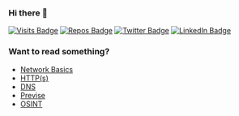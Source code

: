 ### Hi there 👋

[![Visits Badge](https://badges.pufler.dev/visits/kkYrusobad/kkYrusobad/)](https:nottunnellove.tk)
[![Repos Badge](https://badges.pufler.dev/repos/kkYrusobad)](https://github.com/kkYrusobad?tab=repositories)
[![Twitter Badge](https://img.shields.io/badge/Twitter-Profile-informational?style=flat&logo=twitter&logoColor=white&color=1CA2F1)](https://twitter.com/kkYrusobad)
[![LinkedIn Badge](https://img.shields.io/badge/LinkedIn-Profile-informational?style=flat&logo=linkedin&logoColor=white&color=0D76A8)](https://www.linkedin.com/in/kkYrusobad/)

### Want to read something?
<!-- BLOG-POST-LIST:START -->
- [Network Basics](https://unitarity.netlify.app/en/posts/netbasics/)
- [HTTP&lpar;s&rpar;](https://unitarity.netlify.app/en/posts/http/)
- [DNS](https://unitarity.netlify.app/en/posts/dns/)
- [Previse](https://unitarity.netlify.app/en/posts/previse/)
- [OSINT](https://unitarity.netlify.app/en/posts/osint/)
<!-- BLOG-POST-LIST:END -->
